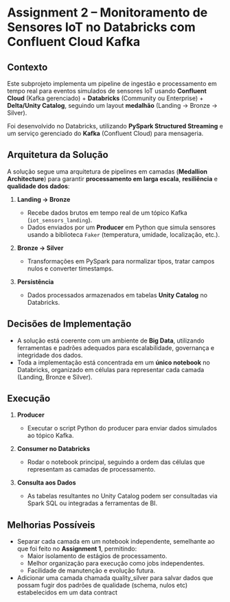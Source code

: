 # Assignment 2 – Monitoramento de Sensores IoT no Databricks com Confluent Cloud Kafka

## Contexto
Este subprojeto implementa um pipeline de ingestão e processamento em tempo real para eventos simulados de sensores IoT usando **Confluent Cloud** (Kafka gerenciado) + **Databricks** (Community ou Enterprise) + **Delta/Unity Catalog**, seguindo um layout **medalhão** (Landing → Bronze → Silver).

Foi desenvolvido no Databricks, utilizando **PySpark Structured Streaming** e um serviço gerenciado do **Kafka** (Confluent Cloud) para mensageria.

## Arquitetura da Solução
A solução segue uma arquitetura de pipelines em camadas (**Medallion Architecture**) para garantir **processamento em larga escala**, **resiliência** e **qualidade dos dados**:

1. **Landing → Bronze**  
   - Recebe dados brutos em tempo real de um tópico Kafka (`iot_sensors_landing`).  
   - Dados enviados por um **Producer** em Python que simula sensores usando a biblioteca `Faker` (temperatura, umidade, localização, etc.).

2. **Bronze → Silver**  
   - Transformações em PySpark para normalizar tipos, tratar campos nulos e converter timestamps.

3. **Persistência**  
   - Dados processados armazenados em tabelas **Unity Catalog** no Databricks.

## Decisões de Implementação
- A solução está coerente com um ambiente de **Big Data**, utilizando ferramentas e padrões adequados para escalabilidade, governança e integridade dos dados.  
- Toda a implementação está concentrada em um **único notebook** no Databricks, organizado em células para representar cada camada (Landing, Bronze e Silver).

## Execução
1. **Producer**  
   - Executar o script Python do producer para enviar dados simulados ao tópico Kafka.

2. **Consumer no Databricks**  
   - Rodar o notebook principal, seguindo a ordem das células que representam as camadas de processamento.

3. **Consulta aos Dados**  
   - As tabelas resultantes no Unity Catalog podem ser consultadas via Spark SQL ou integradas a ferramentas de BI.

## Melhorias Possíveis
- Separar cada camada em um notebook independente, semelhante ao que foi feito no **Assignment 1**, permitindo:  
  - Maior isolamento de estágios de processamento.  
  - Melhor organização para execução como jobs independentes.  
  - Facilidade de manutenção e evolução futura.
- Adicionar uma camada chamada quality_silver para salvar dados que possam fugir dos padrões de qualidade (schema, nulos etc) estabelecidos em um data contract 